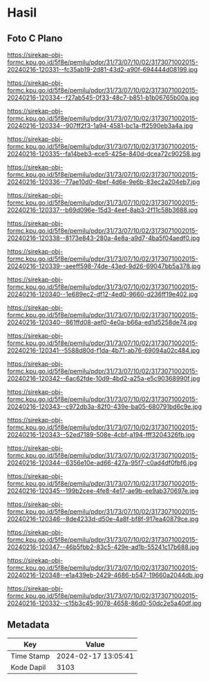 # Hasil

## Foto C Plano

https://sirekap-obj-formc.kpu.go.id/5f8e/pemilu/pdpr/31/73/07/10/02/3173071002015-20240216-120331--fc35ab19-2d81-43d2-a90f-694444d08199.jpg

https://sirekap-obj-formc.kpu.go.id/5f8e/pemilu/pdpr/31/73/07/10/02/3173071002015-20240216-120334--f27ab545-0f33-48c7-b851-b1b06765b00a.jpg

https://sirekap-obj-formc.kpu.go.id/5f8e/pemilu/pdpr/31/73/07/10/02/3173071002015-20240216-120334--907ff2f3-1a94-4581-bc1a-ff2590eb3a4a.jpg

https://sirekap-obj-formc.kpu.go.id/5f8e/pemilu/pdpr/31/73/07/10/02/3173071002015-20240216-120335--fa14beb3-ece5-425e-840d-dcea72c90258.jpg

https://sirekap-obj-formc.kpu.go.id/5f8e/pemilu/pdpr/31/73/07/10/02/3173071002015-20240216-120336--77ae10d0-4bef-4d6e-9e6b-83ec2a204eb7.jpg

https://sirekap-obj-formc.kpu.go.id/5f8e/pemilu/pdpr/31/73/07/10/02/3173071002015-20240216-120337--b69d096e-15d3-4eef-8ab3-2f11c58b3688.jpg

https://sirekap-obj-formc.kpu.go.id/5f8e/pemilu/pdpr/31/73/07/10/02/3173071002015-20240216-120338--8173e843-280a-4e8a-a9d7-4ba5f04aedf0.jpg

https://sirekap-obj-formc.kpu.go.id/5f8e/pemilu/pdpr/31/73/07/10/02/3173071002015-20240216-120339--aeeff598-74de-43ed-9d26-69047bb5a378.jpg

https://sirekap-obj-formc.kpu.go.id/5f8e/pemilu/pdpr/31/73/07/10/02/3173071002015-20240216-120340--1e689ec2-df12-4ed0-9660-d236ff19e402.jpg

https://sirekap-obj-formc.kpu.go.id/5f8e/pemilu/pdpr/31/73/07/10/02/3173071002015-20240216-120340--861ffd08-aef0-4e0a-b66a-ed1d5258de74.jpg

https://sirekap-obj-formc.kpu.go.id/5f8e/pemilu/pdpr/31/73/07/10/02/3173071002015-20240216-120341--5588d80d-f1da-4b71-ab76-69094a02c484.jpg

https://sirekap-obj-formc.kpu.go.id/5f8e/pemilu/pdpr/31/73/07/10/02/3173071002015-20240216-120342--6ac62fde-10d9-4bd2-a25a-e5c90368990f.jpg

https://sirekap-obj-formc.kpu.go.id/5f8e/pemilu/pdpr/31/73/07/10/02/3173071002015-20240216-120343--c972db3a-82f0-439e-ba05-680791bd6c9e.jpg

https://sirekap-obj-formc.kpu.go.id/5f8e/pemilu/pdpr/31/73/07/10/02/3173071002015-20240216-120343--52ed7189-508e-4cbf-a194-fff3204326fb.jpg

https://sirekap-obj-formc.kpu.go.id/5f8e/pemilu/pdpr/31/73/07/10/02/3173071002015-20240216-120344--6356e10e-ad66-427a-95f7-c0ad4df0fbf6.jpg

https://sirekap-obj-formc.kpu.go.id/5f8e/pemilu/pdpr/31/73/07/10/02/3173071002015-20240216-120345--199b2cee-4fe8-4e17-ae9b-ee9ab370697e.jpg

https://sirekap-obj-formc.kpu.go.id/5f8e/pemilu/pdpr/31/73/07/10/02/3173071002015-20240216-120346--8de4233d-d50e-4a8f-bf8f-917ea40879ce.jpg

https://sirekap-obj-formc.kpu.go.id/5f8e/pemilu/pdpr/31/73/07/10/02/3173071002015-20240216-120347--46b5fbb2-83c5-429e-ad1b-55241c17b688.jpg

https://sirekap-obj-formc.kpu.go.id/5f8e/pemilu/pdpr/31/73/07/10/02/3173071002015-20240216-120348--e1a439eb-2429-4686-b547-19660a2044db.jpg

https://sirekap-obj-formc.kpu.go.id/5f8e/pemilu/pdpr/31/73/07/10/02/3173071002015-20240216-120332--c15b3c45-9078-4658-86d0-50dc2e5a40df.jpg


## Metadata

| Key        | Value               |
| ---------- | ------------------- |
| Time Stamp | 2024-02-17 13:05:41 |
| Kode Dapil | 3103                |



